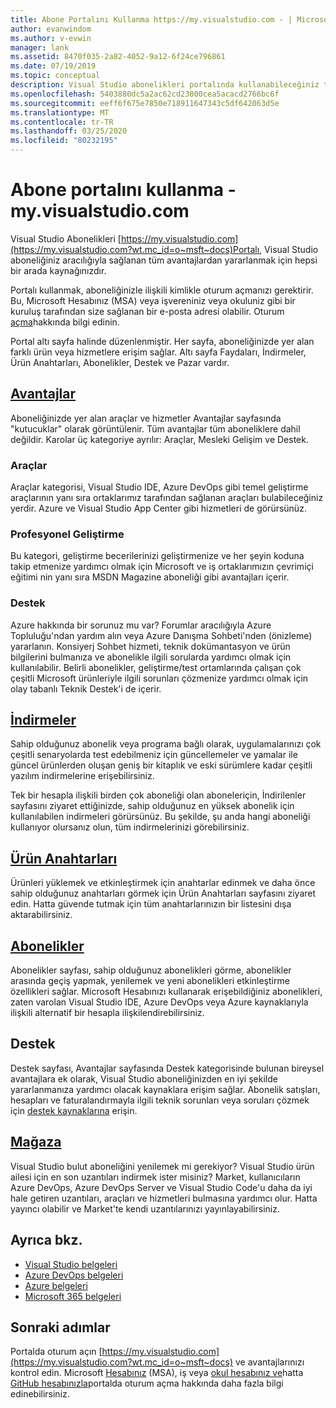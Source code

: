 ```yaml
---
title: Abone Portalını Kullanma https://my.visualstudio.com - | Microsoft Dokümanlar
author: evanwindom
ms.author: v-evwin
manager: lank
ms.assetid: 8470f035-2a82-4052-9a12-6f24ce796861
ms.date: 07/19/2019
ms.topic: conceptual
description: Visual Studio abonelikleri portalında kullanabileceğiniz tüm avantajlar hakkında bilgi edinin
ms.openlocfilehash: 5403880dc5a2ac62cd23800cea5acacd2766bc6f
ms.sourcegitcommit: eeff6f675e7850e718911647343c5df642063d5e
ms.translationtype: MT
ms.contentlocale: tr-TR
ms.lasthandoff: 03/25/2020
ms.locfileid: "80232195"
---
```

# <a name="using-the-subscriber-portal---myvisualstudiocom"></a>Abone portalını kullanma - my.visualstudio.com

Visual Studio Abonelikleri [https://my.visualstudio.com](https://my.visualstudio.com?wt.mc_id=o~msft~docs)Portalı, Visual Studio aboneliğiniz aracılığıyla sağlanan tüm avantajlardan yararlanmak için hepsi bir arada kaynağınızdır.

Portalı kullanmak, aboneliğinizle ilişkili kimlikle oturum açmanızı gerektirir.  Bu, Microsoft Hesabınız (MSA) veya işvereniniz veya okuluniz gibi bir kuruluş tarafından size sağlanan bir e-posta adresi olabilir.  Oturum [açma](signing-in.md)hakkında bilgi edinin.

Portal altı sayfa halinde düzenlenmiştir.  Her sayfa, aboneliğinizde yer alan farklı ürün veya hizmetlere erişim sağlar.  Altı sayfa Faydaları, İndirmeler, Ürün Anahtarları, Abonelikler, Destek ve Pazar vardır.

## <a name="benefits"></a>[Avantajlar](https://my.visualstudio.com/benefits?wt.mc_id=o~msft~docs)
Aboneliğinizde yer alan araçlar ve hizmetler Avantajlar sayfasında "kutucuklar" olarak görüntülenir.  Tüm avantajlar tüm aboneliklere dahil değildir. Karolar üç kategoriye ayrılır: Araçlar, Mesleki Gelişim ve Destek.  

### <a name="tools"></a>Araçlar
Araçlar kategorisi, Visual Studio IDE, Azure DevOps gibi temel geliştirme araçlarının yanı sıra ortaklarımız tarafından sağlanan araçları bulabileceğiniz yerdir.  Azure ve Visual Studio App Center gibi hizmetleri de görürsünüz.

### <a name="professional-development"></a>Profesyonel Geliştirme
Bu kategori, geliştirme becerilerinizi geliştirmenize ve her şeyin koduna takip etmenize yardımcı olmak için Microsoft ve iş ortaklarımızın çevrimiçi eğitimi nin yanı sıra MSDN Magazine aboneliği gibi avantajları içerir.

### <a name="support"></a>Destek
Azure hakkında bir sorunuz mu var?  Forumlar aracılığıyla Azure Topluluğu'ndan yardım alın veya Azure Danışma Sohbeti'nden (önizleme) yararlanın.  Konsiyerj Sohbet hizmeti, teknik dokümantasyon ve ürün bilgilerini bulmanıza ve abonelikle ilgili sorularda yardımcı olmak için kullanılabilir.  Belirli abonelikler, geliştirme/test ortamlarında çalışan çok çeşitli Microsoft ürünleriyle ilgili sorunları çözmenize yardımcı olmak için olay tabanlı Teknik Destek'i de içerir.

## <a name="downloads"></a>[İndirmeler](https://my.visualstudio.com/downloads?wt.mc_id=o~msft~docs)
Sahip olduğunuz abonelik veya programa bağlı olarak, uygulamalarınızı çok çeşitli senaryolarda test edebilmeniz için güncellemeler ve yamalar ile güncel ürünlerden oluşan geniş bir kitaplık ve eski sürümlere kadar çeşitli yazılım indirmelerine erişebilirsiniz.

Tek bir hesapla ilişkili birden çok aboneliği olan aboneleriçin, İndirilenler sayfasını ziyaret ettiğinizde, sahip olduğunuz en yüksek abonelik için kullanılabilen indirmeleri görürsünüz.  Bu şekilde, şu anda hangi aboneliği kullanıyor olursanız olun, tüm indirmelerinizi görebilirsiniz.

## <a name="product-keys"></a>[Ürün Anahtarları](https://my.visualstudio.com/productkeys?wt.mc_id=o~msft~docs)
Ürünleri yüklemek ve etkinleştirmek için anahtarlar edinmek ve daha önce sahip olduğunuz anahtarları görmek için Ürün Anahtarları sayfasını ziyaret edin.  Hatta güvende tutmak için tüm anahtarlarınızın bir listesini dışa aktarabilirsiniz.

## <a name="subscriptions"></a>[Abonelikler](https://my.visualstudio.com/subscriptions?wt.mc_id=o~msft~docs)
Abonelikler sayfası, sahip olduğunuz abonelikleri görme, abonelikler arasında geçiş yapmak, yenilemek ve yeni abonelikleri etkinleştirme özellikleri sağlar. Microsoft Hesabınızı kullanarak erişebildiğiniz abonelikleri, zaten varolan Visual Studio IDE, Azure DevOps veya Azure kaynaklarıyla ilişkili alternatif bir hesapla ilişkilendirebilirsiniz.

## <a name="support"></a>Destek

Destek sayfası, Avantajlar sayfasında Destek kategorisinde bulunan bireysel avantajlara ek olarak, Visual Studio aboneliğinizden en iyi şekilde yararlanmanıza yardımcı olacak kaynaklara erişim sağlar. Abonelik satışları, hesapları ve faturalandırmayla ilgili teknik sorunları veya soruları çözmek için [destek kaynaklarına](https://visualstudio.microsoft.com/subscriptions/support/) erişin.

## <a name="marketplace"></a>[Mağaza](https://marketplace.visualstudio.com/)

Visual Studio bulut aboneliğini yenilemek mi gerekiyor?  Visual Studio ürün ailesi için en son uzantıları indirmek ister misiniz?  Market, kullanıcıların Azure DevOps, Azure DevOps Server ve Visual Studio Code'u daha da iyi hale getiren uzantıları, araçları ve hizmetleri bulmasına yardımcı olur. Hatta yayıncı olabilir ve Market'te kendi uzantılarınızı yayınlayabilirsiniz.

## <a name="see-also"></a>Ayrıca bkz.
- [Visual Studio belgeleri](https://docs.microsoft.com/visualstudio/)
- [Azure DevOps belgeleri](https://docs.microsoft.com/azure/devops/)
- [Azure belgeleri](https://docs.microsoft.com/azure/)
- [Microsoft 365 belgeleri](https://docs.microsoft.com/microsoft-365/)

## <a name="next-steps"></a>Sonraki adımlar
Portalda oturum açın [https://my.visualstudio.com](https://my.visualstudio.com?wt.mc_id=o~msft~docs) ve avantajlarınızı kontrol edin.  Microsoft [Hesabınız](sign-in-msa.md) (MSA), iş veya [okul hesabınız ve](sign-in-work.md)hatta [GitHub hesabınızla](sign-in-github.md)portalda oturum açma hakkında daha fazla bilgi edinebilirsiniz. 